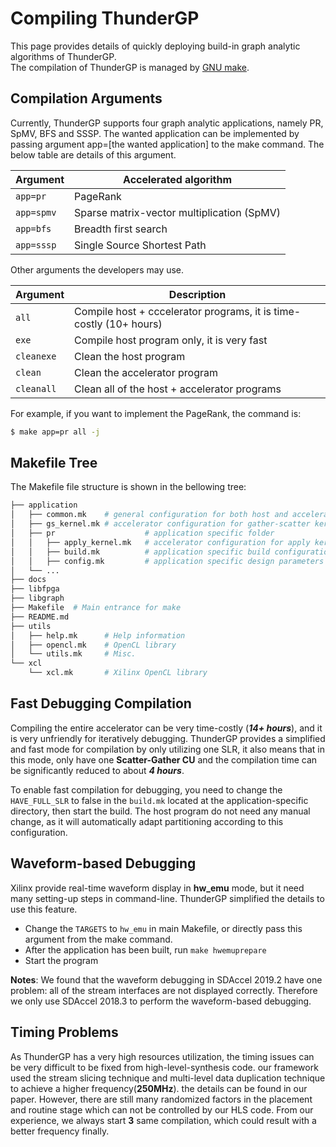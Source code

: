 # Compiling ThunderGP
This page provides details of quickly deploying build-in graph analytic algorithms of ThunderGP.  
The compilation of ThunderGP is managed by [GNU make](https://www.gnu.org/software/make/manual/html_node/Introduction.html).

## Compilation Arguments

Currently, ThunderGP supports four graph analytic applications, namely PR, SpMV, BFS and SSSP. The wanted application can be implemented by passing argument app=[the wanted application] to the make command. The below table are details of this argument.

| Argument    | Accelerated algorithm  |
|--------------|--------------|
| ```app=pr``` | PageRank |
| ```app=spmv``` | Sparse matrix-vector multiplication (SpMV) |
| ```app=bfs``` | Breadth first search |
| ```app=sssp``` | Single Source Shortest Path |

Other arguments the developers may use. 

| Argument    | Description |
|--------------|--------------|
| ```all``` | Compile host + cccelerator programs, it is time-costly (10+ hours) |
| ```exe``` | Compile host program only, it is very fast |
| ```cleanexe``` | Clean the host program |
| ```clean``` | Clean the accelerator program |
| ```cleanall``` | Clean all of the host + accelerator programs |


For example, if you want to implement the PageRank, the command is:

```sh
$ make app=pr all -j
```

## Makefile Tree

The Makefile file structure is shown in the bellowing tree:

```sh
├── application
│   ├── common.mk    # general configuration for both host and accelerator programs
│   ├── gs_kernel.mk # accelerator configuration for gather-scatter kernel 
│   ├── pr                    # application specific folder
│   │   ├── apply_kernel.mk   # accelerator configuration for apply kernel
│   │   ├── build.mk          # application specific build configuration
│   │   ├── config.mk         # application specific design parameters
│   └── ...
├── docs
├── libfpga
├── libgraph
├── Makefile  # Main entrance for make
├── README.md
├── utils
│   ├── help.mk      # Help information
│   ├── opencl.mk    # OpenCL library
│   └── utils.mk     # Misc.
└── xcl
    └── xcl.mk       # Xilinx OpenCL library
```

## Fast Debugging Compilation

Compiling the entire accelerator can be very time-costly (*__14+ hours__*), and it is very unfriendly for iteratively debugging. ThunderGP provides a simplified and fast mode for compilation by only utilizing one SLR, it also means that in this mode, only have one __Scatter-Gather CU__ and the compilation time can be significantly reduced to about *__4 hours__*. 

To enable fast compilation for debugging, you need to change the ```HAVE_FULL_SLR``` to false in the ```build.mk``` located at the application-specific directory, then start the build. The host program do not need any manual change, as it will automatically adapt partitioning according to this configuration.


## Waveform-based Debugging


Xilinx provide real-time waveform display in __hw_emu__ mode, but it need many setting-up steps in command-line. ThunderGP simplified the details to use this feature.

* Change the ```TARGETS``` to ```hw_emu``` in main Makefile, or directly pass this argument from the make command.
* After the application has been built, run ```make hwemuprepare```
* Start the program

__Notes__:
We found that the waveform debugging in SDAccel 2019.2 have one problem: all of the stream interfaces are not displayed correctly. Therefore we only use SDAccel 2018.3 to perform the waveform-based debugging.



## Timing Problems

As ThunderGP has a very high resources utilization, the timing issues can be very difficult to be fixed from high-level-synthesis code. our framework used the stream slicing technique and multi-level data duplication technique to achieve a higher frequency(__250MHz__). the details can be found in our paper. However, there are still many randomized factors in the placement and routine stage which can not be controlled by our HLS code. From our experience, we always start __3__ same compilation, which could result with a better frequency finally.  
